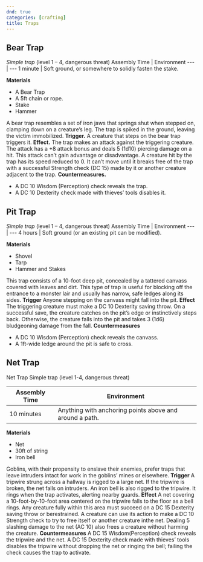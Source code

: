 ```yaml
---
dnd: true
categories: [crafting]
title: Traps
---
```


## Bear Trap
*Simple trap* (level 1 – 4, dangerous threat)
Assembly Time | Environment 
--- | --- 
1 minute | Soft ground, or somewhere to solidly fasten the stake.

**Materials**
* A Bear Trap
* A 5ft chain or rope.
* Stake
* Hammer

A bear trap resembles a set of iron jaws that springs shut when stepped on, clamping down on a creature’s leg. The trap is spiked in the ground, leaving the victim immobilized.
**Trigger.**
A creature that steps on the bear trap triggers it.
**Effect.**
The trap makes an attack against the triggering creature. The attack has a +8 attack bonus and deals 5 (1d10) piercing damage on a hit.
This attack can’t gain advantage or disadvantage. A creature hit by the trap has its speed reduced to 0. It can’t move until it breaks free of the trap with a successful Strength check (DC 15) made by it or another creature adjacent to the trap.
**Countermeasures.**
* A DC 10 Wisdom (Perception) check reveals the trap. 
* A DC 10 Dexterity check made with thieves’ tools disables it.

## Pit Trap
*Simple trap* (level 1 – 4, dangerous threat)
Assembly Time | Environment 
--- | --- 
4 hours | Soft ground (or an existing pit can be modified).

**Materials**
* Shovel
* Tarp
* Hammer and Stakes

This trap consists of a 10-foot deep pit, concealed by a tattered canvass covered with leaves and dirt. This type of trap is useful for blocking off the entrance to a monster lair and usually has narrow, safe ledges along its sides. 
**Trigger**
Anyone stepping on the canvass might fall into the pit.
**Effect**
The triggering creature must make a DC 10 Dexterity saving throw. On a successful save, the creature catches on the pit’s edge or instinctively steps back. Otherwise, the creature falls into the pit and takes 3 (1d6) bludgeoning damage from the fall.
**Countermeasures**
* A DC 10 Wisdom (Perception) check reveals the canvass. 
* A 1ft-wide ledge around the pit is safe to cross.

## Net Trap
Net Trap
Simple trap (level 1-4, dangerous threat)

Assembly Time | Environment 
--- | --- 
10 minutes | Anything with anchoring points above and around a path.

**Materials**
* Net
* 30ft of string
* Iron bell

Goblins, with their propensity to enslave their enemies, prefer traps that leave intruders intact for work in the goblins’ mines or elsewhere.
**Trigger**
A tripwire strung across a hallway is rigged to a large net. If the tripwire is broken, the net falls on intruders. An iron bell is also rigged to the tripwire. It rings when the trap activates, alerting nearby guards.
**Effect**
A net covering a 10-foot-by-10-foot area centered on the tripwire falls to the floor as a bell rings. Any creature fully within this area must succeed on a DC 15 Dexterity saving throw or berestrained. A creature can use its action to make a DC 10 Strength check to try to free itself or another creature inthe net. Dealing 5 slashing damage to the net (AC 10) also frees a creature without harming the creature.
**Countermeasures**
A DC 15 Wisdom(Perception) check reveals the tripwire and the net. A DC 15 Dexterity check made with thieves’ tools disables the tripwire without dropping the net or ringing the bell; failing the check causes the trap to activate.